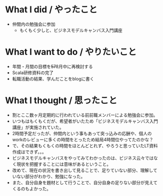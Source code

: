 # What I did / やったこと
- 仲間内の勉強会に参加
  - もくもく少しと、ビジネスモデルキャンバス入門講座

# What I want to do / やりたいこと
- 年間・月間の目標を~~57~~8月中に再検討する
- Scala研修資料の完了
- 転職活動の結果、学んだことをblogに書く

# What I thought / 思ったこと
- 割とここ数ヶ月定期的に行われている前前職メンバーによる勉強会に参加。
- いつもはもくもくだが、希望者がいたため「ビジネスモデルキャンバス入門講座」が実施されていた。
- 2時間予定だったが、仲間内という事もあって突っ込みの応酬や、個人のworkのレビューに多くの時間をとったため結局4時間位やってたのかな？
- で、その結果もくもくの時間をほとんどとれず、やろうと思っていたLT資料作成はできず。。。
- ビジネスモデルキャンバスをやってみてわかったのは、ビジネス云々ではなく現状を把握することには意味があるということ。
- 改めて、現在の状況を書き出して見ることで、足りていない部分、理解していない部分がわかり、勉強になった。
- また、自分自身を題材として行うことで、自分自身の足りない部分が見えてくるのもよかった。
